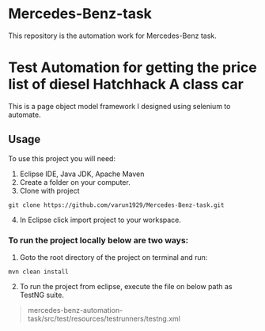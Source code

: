 # Mercedes-Benz-task

This repository is the automation work for Mercedes-Benz task. 

# Test Automation for getting the price list of diesel Hatchhack A class car
This is a page object model framework I designed using selenium to automate.

## Usage
To use this project you will need:
1. Eclipse IDE, Java JDK, Apache Maven
2. Create a folder on your computer.
3. Clone with project
```
git clone https://github.com/varun1929/Mercedes-Benz-task.git
```
4. In Eclipse click import project to your workspace.
 
### To run the project locally below are two ways:

1. Goto the root directory of the project on terminal and run:
```
mvn clean install
```

2. To run the project from eclipse, execute the file on below path as TestNG suite.
> mercedes-benz-automation-task/src/test/resources/testrunners/testng.xml
